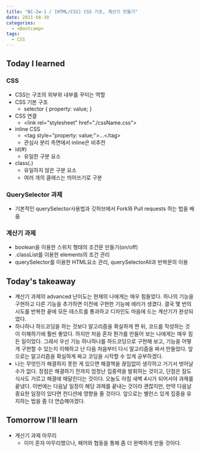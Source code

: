 ```yaml
---
title: "BC-2w-1 / [HTML/CSS] CSS 기초, 계산기 만들기"
date: 2021-08-30
categories:
  - <Bootcamp>
tags:
  - CSS
---
```


## Today I learned

### CSS

- CSS는 구조의 외부와 내부를 꾸미는 역할
- CSS 기본 구조
  - selector { property: value; }
- CSS 연결
  - \<link rel\="stylesheet" href\="./cssName.css"\>
- inline CSS
  - \<tag style\="property: value;"\>...\</tag\>
  - 관심사 분리 측면에서 inline은 비추천
- id(#)
  - 유일한 구분 요소
- class(.)
  - 유일하지 않은 구분 요소
  - 여러 개의 클래스는 띄어쓰기로 구분

### QuerySelector 과제

- 기본적인 querySelector사용법과 깃허브에서 Fork와 Pull requests 하는 법을 배움

### 계산기 과제

- boolean을 이용한 스위치 형태의 조건문 만들기(on/off)
- .classList를 이용한 elements의 조건 관리
- querySelector를 이용한 HTML요소 관리, querySelectorAll과 반복문의 이용

## Today's takeaway

- 계산기 과제의 advanced 난이도는 현재의 나에게는 매우 힘들었다. 하나의 기능을 구현하고 다른 기능을 추가하면 이전에 구현한 기능에 에러가 생겼다. 결국 몇 번의 시도를 반복한 끝에 모든 테스트를 통과하고 디자인도 마음에 드는 계산기가 완성되었다.
- 하나하나 하드코딩을 하는 것보다 알고리즘을 확실하게 짠 뒤, 코드를 작성하는 것이 이해하기에 훨씬 좋았다. 하지만 처음 혼자 뭔가를 만들어 보는 나에게는 매우 힘든 일이었다. 그래서 우선 기능 하나하나를 하드코딩으로 구현해 보고, 기능을 어떻게 구현할 수 있는지 이해하고 난 다음 처음부터 다시 알고리즘을 짜서 만들었다. 앞으로는 알고리즘을 확실하게 짜고 코딩을 시작할 수 있게 공부하겠다.
- 나는 무엇인가 해결하지 못한 게 있으면 해결책을 끊임없이 생각하고 거기서 벗어날 수가 없다. 장점은 해결하기 전까지 엄청난 집중력을 발휘하는 것이고, 단점은 잠도 식사도 거르고 해결에 매달린다는 것이다. 오늘도 아침 새벽 4시가 되어서야 과제를 끝냈다. 이번에는 다음날 일정이 해당 과제를 끝내는 것이라 괜찮지만, 만약 다음날 중요한 일정이 있다면 컨디션에 영향을 줄 것이다. 앞으로는 벨런스 있게 집중을 유지하는 법을 좀 더 연습해야겠다.

## Tomorrow I'll learn

- 계산기 과제 마무리
  - 이미 혼자 마무리했으나, 페어와 협동을 통해 좀 더 완벽하게 만들 것이다.
